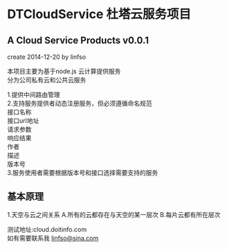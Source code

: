 DTCloudService
杜塔云服务项目
==============

A Cloud Service Products 
v0.0.1 
-----------------------------
create 2014-12-20 by linfso

本项目主要为基于node.js 云计算提供服务<br>
分为公司私有云和公共云服务

1.提供中间路由管理<br>
2.支持服务提供者动态注册服务，但必须遵循命名规范<br>
   接口名称<br>
   接口url地址<br>
   请求参数<br>
   响应结果<br>
   作者<br>
   描述<br>
   版本号<br>
3.服务使用者需要根据版本号和接口选择需要支持的服务<br>

基本原理
---------
1.天空与云之间关系
 A.所有的云都存在与天空的某一层次
 B.每片云都有所在层次



测试地址:cloud.doitinfo.com<br>
如有需要联系我 linfso@sina.com<br>


